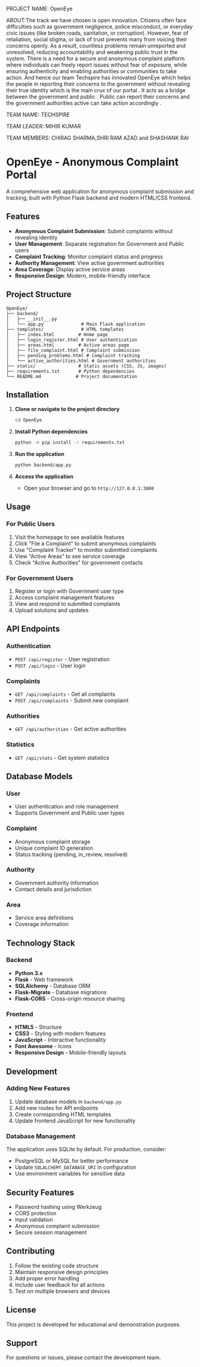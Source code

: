 PROJECT NAME: OpenEye 


ABOUT:The track we have chosen is open innovation. Citizens often face difficulties such as government negligence, police misconduct, or everyday civic issues (like broken roads, sanitation, or corruption). However, fear of retaliation, social stigma, or lack of trust prevents many from voicing their concerns openly. As a result, countless problems remain unreported and unresolved, reducing accountability and weakening public trust in the system.
There is a need for a secure and anonymous complaint platform where individuals can freely report issues without fear of exposure, while ensuring authenticity and enabling authorities or communities to take action. And hence our team Techspire has innovated OpenEye which helps the people in reporting their concerns to the government without revealing their true identity which is the main crux of our portal . It acts as a bridge between the government and public . Public can report their concerns and the government authorities active can take action accordingly .


TEAM NAME: TECHSPIRE


TEAM LEADER: MIHIR KUMAR


TEAM MEMBERS: CHIRAG SHARMA,SHRI RAM AZAD and SHASHANK RAI


# OpenEye - Anonymous Complaint Portal

A comprehensive web application for anonymous complaint submission and tracking, built with Python Flask backend and modern HTML/CSS frontend.

## Features

- **Anonymous Complaint Submission**: Submit complaints without revealing identity
- **User Management**: Separate registration for Government and Public users
- **Complaint Tracking**: Monitor complaint status and progress
- **Authority Management**: View active government authorities
- **Area Coverage**: Display active service areas
- **Responsive Design**: Modern, mobile-friendly interface

## Project Structure

```
OpenEye/
├── backend/
│   ├── __init__.py
│   └── app.py              # Main Flask application
├── templates/              # HTML templates
│   ├── index.html         # Home page
│   ├── login_register.html # User authentication
│   ├── areas.html         # Active areas page
│   ├── file_complaint.html # Complaint submission
│   ├── pending_problems.html # Complaint tracking
│   └── active_authorities.html # Government authorities
├── static/                # Static assets (CSS, JS, images)
├── requirements.txt       # Python dependencies
└── README.md             # Project documentation
```

## Installation

1. **Clone or navigate to the project directory**
   ```bash
   cd OpenEye
   ```

2. **Install Python dependencies**
   ```bash
   python -m pip install -r requirements.txt
   ```

3. **Run the application**
   ```bash
   python backend/app.py
   ```

4. **Access the application**
   - Open your browser and go to `http://127.0.0.1:3000`

## Usage

### For Public Users
1. Visit the homepage to see available features
2. Click "File a Complaint" to submit anonymous complaints
3. Use "Complaint Tracker" to monitor submitted complaints
4. View "Active Areas" to see service coverage
5. Check "Active Authorities" for government contacts

### For Government Users
1. Register or login with Government user type
2. Access complaint management features
3. View and respond to submitted complaints
4. Upload solutions and updates

## API Endpoints

### Authentication
- `POST /api/register` - User registration
- `POST /api/login` - User login

### Complaints
- `GET /api/complaints` - Get all complaints
- `POST /api/complaints` - Submit new complaint

### Authorities
- `GET /api/authorities` - Get active authorities

### Statistics
- `GET /api/stats` - Get system statistics

## Database Models

### User
- User authentication and role management
- Supports Government and Public user types

### Complaint
- Anonymous complaint storage
- Unique complaint ID generation
- Status tracking (pending, in_review, resolved)

### Authority
- Government authority information
- Contact details and jurisdiction

### Area
- Service area definitions
- Coverage information

## Technology Stack

### Backend
- **Python 3.x**
- **Flask** - Web framework
- **SQLAlchemy** - Database ORM
- **Flask-Migrate** - Database migrations
- **Flask-CORS** - Cross-origin resource sharing

### Frontend
- **HTML5** - Structure
- **CSS3** - Styling with modern features
- **JavaScript** - Interactive functionality
- **Font Awesome** - Icons
- **Responsive Design** - Mobile-friendly layouts

## Development

### Adding New Features
1. Update database models in `backend/app.py`
2. Add new routes for API endpoints
3. Create corresponding HTML templates
4. Update frontend JavaScript for new functionality

### Database Management
The application uses SQLite by default. For production, consider:
- PostgreSQL or MySQL for better performance
- Update `SQLALCHEMY_DATABASE_URI` in configuration
- Use environment variables for sensitive data

## Security Features

- Password hashing using Werkzeug
- CORS protection
- Input validation
- Anonymous complaint submission
- Secure session management

## Contributing

1. Follow the existing code structure
2. Maintain responsive design principles
3. Add proper error handling
4. Include user feedback for all actions
5. Test on multiple browsers and devices

## License

This project is developed for educational and demonstration purposes.

## Support

For questions or issues, please contact the development team.
